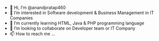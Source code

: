 - 👋 Hi, I’m @anandpratap460
- 👀 I’m interested in Software development & Business Management in IT Companies
- 🌱 I’m currently learning HTML, Java & PHP programming language
- 💞️ I’m looking to collaborate on Developer team or IT Company
- 📫 How to reach me ... 

<!---
anandpratap460/anandpratap460 is a ✨ special ✨ repository because its `README.md` (this file) appears on your GitHub profile.
You can click the Preview link to take a look at your changes.
--->
